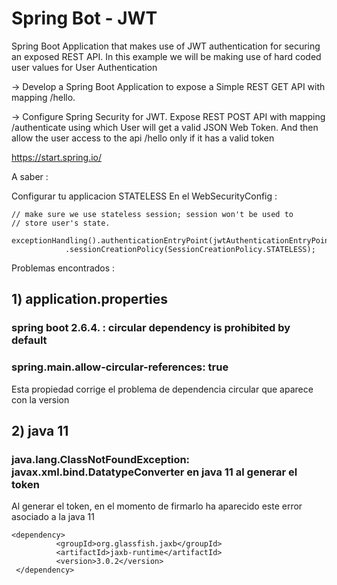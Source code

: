 # Spring Bot - JWT
Spring Boot Application that makes use of JWT authentication for securing an exposed REST API. In this example we will be making use of hard coded user values for User Authentication

-> Develop a Spring Boot Application to expose a Simple REST GET API with mapping /hello.

-> Configure Spring Security for JWT. Expose REST POST API with mapping /authenticate using which User will get a valid JSON Web Token. And then allow the user access to the api /hello only if it has a valid token

https://start.spring.io/


A saber : 

Configurar tu applicacion STATELESS En el WebSecurityConfig :


    // make sure we use stateless session; session won't be used to
    // store user's state. 
                  exceptionHandling().authenticationEntryPoint(jwtAuthenticationEntryPoint).and().sessionManagement()
                .sessionCreationPolicy(SessionCreationPolicy.STATELESS);



Problemas encontrados : 

## 1) application.properties 

### spring boot 2.6.4. : circular dependency is prohibited by default
### spring.main.allow-circular-references: true

Esta propiedad corrige el problema de dependencia circular que aparece con la version 


## 2) java 11

### java.lang.ClassNotFoundException: javax.xml.bind.DatatypeConverter en java 11 al generar el token 
Al generar el token, en el momento de firmarlo ha aparecido este error asociado a la java 11
<!-- Runtime, com.sun.xml.bind module -->
<!-- java.lang.ClassNotFoundException: javax.xml.bind.DatatypeConverter en java 11 al generar el token -->

    <dependency>
			  <groupId>org.glassfish.jaxb</groupId>
			  <artifactId>jaxb-runtime</artifactId>
			  <version>3.0.2</version>
     </dependency>





